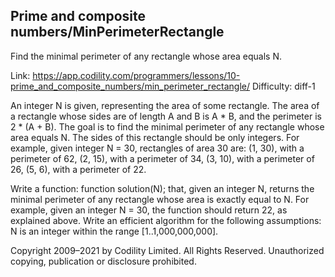 Prime and composite numbers/MinPerimeterRectangle
------------------------
Find the minimal perimeter of any rectangle whose area equals N.

Link: https://app.codility.com/programmers/lessons/10-prime_and_composite_numbers/min_perimeter_rectangle/
Difficulty: diff-1

An integer N is given, representing the area of some rectangle.
The area of a rectangle whose sides are of length A and B is A * B, and the perimeter is 2 * (A + B).
The goal is to find the minimal perimeter of any rectangle whose area equals N. The sides of this rectangle should be only integers.
For example, given integer N = 30, rectangles of area 30 are:
(1, 30), with a perimeter of 62,
(2, 15), with a perimeter of 34,
(3, 10), with a perimeter of 26,
(5, 6), with a perimeter of 22.

Write a function:
function solution(N);
that, given an integer N, returns the minimal perimeter of any rectangle whose area is exactly equal to N.
For example, given an integer N = 30, the function should return 22, as explained above.
Write an efficient algorithm for the following assumptions:
N is an integer within the range [1..1,000,000,000].



Copyright 2009–2021 by Codility Limited. All Rights Reserved. Unauthorized copying, publication or disclosure prohibited.